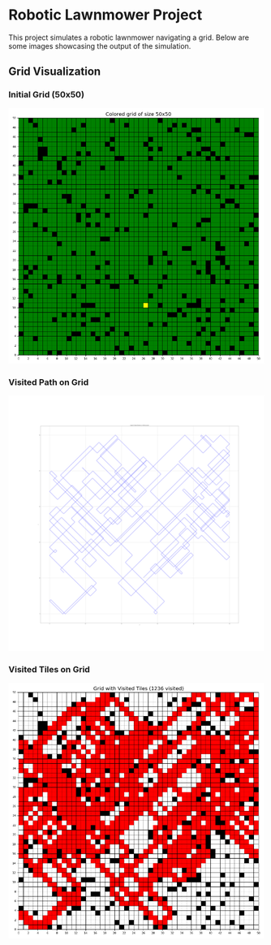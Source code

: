 # Robotic Lawnmower Project

This project simulates a robotic lawnmower navigating a grid. Below are some images showcasing the output of the simulation.

## Grid Visualization

### Initial Grid (50x50)
![Myplot Tiles 50x50](assets/myplot_tiles_50x50.png)

### Visited Path on Grid
![Visited Path](assets/myplot_visited_path_50x50.png)

### Visited Tiles on Grid
![Visited Tiles](assets/myplot_visited_tiles_50x50.png)

